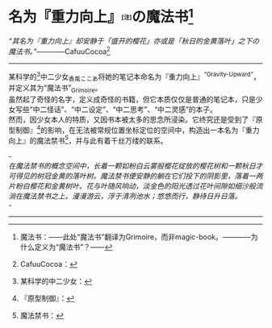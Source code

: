 # 名为『重力向上』<span style="font-size:50%;"><sup>[注]</sup></span>の魔法书[^魔法书]
*“其名为『重力向上』却安静于「盛开的樱花」亦或是「秋日的金黄落叶」之下の魔法书。”*————CafuuCocoa[^CafuuCocoa]

******

某科学的[^某科学的]中二少女<sub>香風ここあ</sub>将她的笔记本命名为『重力向上』<sup>“Gravity-Upward”</sup>，并定义其为“魔法书”<sub>Grimoire</sub>。  
虽然起了奇怪的名字，定义成奇怪的书籍，但它本质仅仅是普通的笔记本，只是少女写些“中二怪话”、“中二设定”、“中二思考”、“中二灵感”的本子。  
然而，因少女本人的特质，又因书本被太多的思念所浸染。它终究还是受到了『原型制御』[^『原型制御』]的影响，在无法被常规位置坐标定位的空间中，构造出一本名为『重力向上』的魔法禁书[^魔法禁书]，并与此有着千丝万缕的联系。

*-  
在魔法禁书的概念空间中，长着一颗如粉白云雾般樱花绽放的樱花树和一颗秋日才可得见的树冠金黄的落叶树。魔法禁书便安静的躺在它们投下的阴影里，落着一两片粉白樱花和金黄树叶。花与叶随风响动，淡金色的阳光透过花叶间隙如细沙般流淌在魔法禁书之上。漫漫游云，浮于清冽池水；悠悠而行，静待日升日落。  
-*

******

[^重力向上]: 『重力向上』：为什么取名为『重力向上』？——“重力”在日常常识中是始终指向“下”的，将万物拉向地面。这似乎被认为是永恒不变的、坚固的、稳定的万世法则。重力，在物质层面将人约束在地球，在精神层面将人禁锢在现实。我不希望被现实所同化，即使身陷物质规则的约束，我也始终期望着逆转的重力送灵魂上升，触摸境界的彼方；让崩坏并重构地表，改造所期望的样子。——
[^魔法书]: 魔法书：——此处“魔法书”翻译为Grimoire，而非magic-book。————为什么定义为“魔法书”？——
[^CafuuCocoa]: CafuuCocoa：
[^某科学的]: 某科学的中二少女：
[^『原型制御』]: 『原型制御』：
[^魔法禁书]: 魔法禁书：
